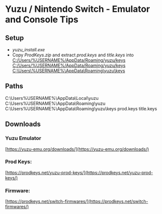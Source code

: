 # Yuzu / Nintendo Switch - Emulator and Console Tips

## Setup
* *yuzu_install.exe*
* Copy *ProdKeys.zip* and extract *prod.keys* and *title.keys* into [C:/Users/%USERNAME%/AppData/Roaming/yuzu/keys](C:/Users/%USERNAME%/AppData/Roaming/yuzu/keys)
[C:/Users/%USERNAME%/AppData/Roaming/yuzu/keys](file://C:/Users/%USERNAME%/AppData/Roaming/yuzu/keys)
[C:\\Users\\%USERNAME%\\AppData\\Roaming\\yuzu\\keys](file://C:\\Users\\%USERNAME%\\AppData\\Roaming\\yuzu\\keys)



## Paths
C:\Users\%USERNAME%\AppData\Local\yuzu
C:\Users\%USERNAME%\AppData\Roaming\yuzu
C:\Users\%USERNAME%\AppData\Roaming\yuzu\keys
prod.keys
title.keys

## Downloads

### Yuzu Emulator
[https://yuzu-emu.org/downloads/](https://yuzu-emu.org/downloads/)

### Prod Keys:
[https://prodkeys.net/yuzu-prod-keys/](https://prodkeys.net/yuzu-prod-keys/)

### Firmware:
[https://prodkeys.net/switch-firmwares/](https://prodkeys.net/switch-firmwares/)
